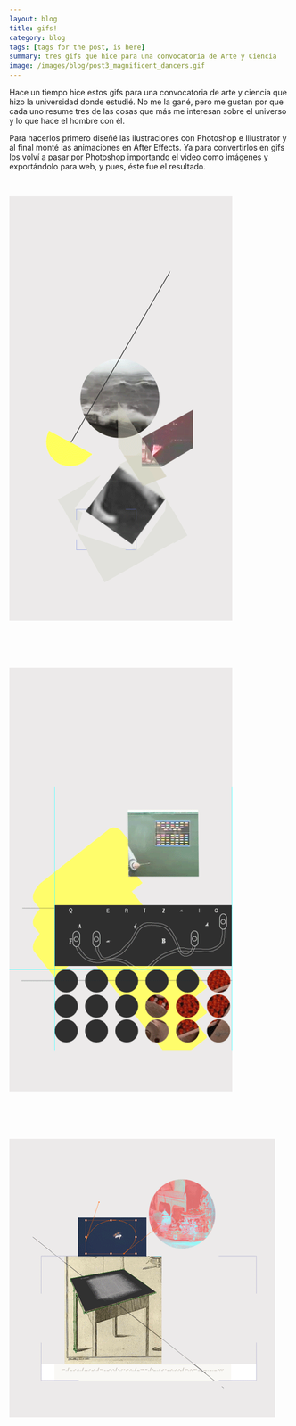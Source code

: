 ```yaml
---
layout: blog
title: gifs!
category: blog
tags: [tags for the post, is here]  
summary: tres gifs que hice para una convocatoria de Arte y Ciencia
image: /images/blog/post3_magnificent_dancers.gif
---
```


Hace un tiempo hice estos gifs para una convocatoria de arte y ciencia que hizo la universidad donde estudié. No me la gané, pero me gustan por que cada uno resume tres de las cosas que más me interesan sobre el universo y lo que hace el hombre con él.

Para hacerlos primero diseñé las ilustraciones con Photoshop e Illustrator y al final monté las animaciones en After Effects. Ya para convertirlos en gifs los volví a pasar por Photoshop importando el video como imágenes y exportándolo para web, y pues, éste fue el resultado.

<br>



![Alt text](/images/blog/post3_magnificent_dancers.gif "laws of physics are magnificent dancers")
<br>
<br>
<br>
<br>
<br>

![Alt text](/images/blog/post3_codes.gif "secrets have always been kept, but they're most fun down on paper")
<br>
<br>
<br>
<br>
<br>

![Alt text](/images/blog/post3_prostheses.gif "but we have beautiful prostheses")
<br>






<br><br>
